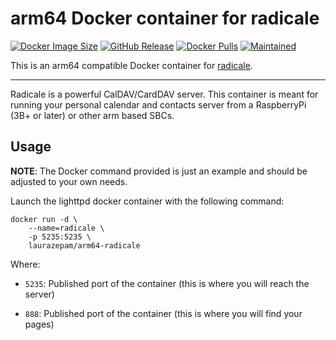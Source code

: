 # arm64 Docker container for radicale
[![Docker Image Size](https://img.shields.io/docker/image-size/laurazepam/arm64-radicale/latest)](https://hub.docker.com/repository/docker/laurazepam/arm64-radicale/tags) [![GitHub Release](https://img.shields.io/github/v/release/Laurazepam/arm64-radicale?color=orange)](https://github.com/Laurazepam/arm64-radicale/releases/latest) [![Docker Pulls](https://img.shields.io/docker/pulls/laurazepam/arm64-radicale?color=purple)](https://hub.docker.com/r/laurazepam/arm64-radicale) [![Maintained](https://img.shields.io/maintenance/yes/2022)]()

This is an arm64 compatible Docker container for [radicale](https://www.lighttpd.net/).

---

Radicale is a powerful CalDAV/CardDAV server. This container is meant for running your personal calendar and contacts server from a RaspberryPi (3B+ or later) or other arm based SBCs.

## Usage

**NOTE**: The Docker command provided is just an example
and should be adjusted to your own needs.

Launch the lighttpd docker container with the following command:
```
docker run -d \
    --name=radicale \
    -p 5235:5235 \
    laurazepam/arm64-radicale
```

Where:
  - `5235`: Published port of the container (this is where you will reach the server)

  - `888`: Published port of the container (this is where you will find your pages)

